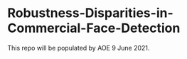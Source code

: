 # Robustness-Disparities-in-Commercial-Face-Detection

This repo will be populated by AOE 9 June 2021.
